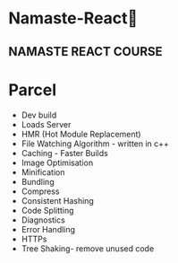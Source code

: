 # Namaste-React🚀

## NAMASTE REACT COURSE

# Parcel
- Dev build
- Loads Server
- HMR (Hot Module Replacement)
- File Watching Algorithm - written in c++
- Caching - Faster Builds
- Image Optimisation
- Minification
- Bundling
- Compress 
- Consistent Hashing
- Code Splitting
- Diagnostics
- Error Handling
- HTTPs
- Tree Shaking- remove unused code

